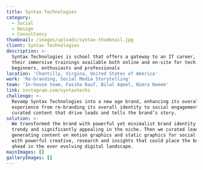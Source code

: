 ```yaml
---
title: Syntax Technologies
category:
  - Social
  - Design
  - Consultancy
thumbnail: /images/uploads/syntax-thumbnail.jpg
client: Syntax Technologies
description: >-
  Syntax Technologies is school that offers a gateway to an IT career, with
  their immersive trainings available both online and on-site for tech
  beginners, enthusiasts and professionals
location: 'Chantilly, Virgina, United States of America'
work: 'Re-branding, Social Media Storytelling'
team: 'In-house team, Fasiha Rauf, Bilal Aqeel, Nimra Naeem'
link: instagram.com/syntaxtechs
challenge: >-
  Revamp Syntax Technologies into a new age brand, enhancing its overall digital
  experience from re-branding its overall identity to social engagement with
  curated content that drive leads and tells the brand’s story.
solution: >-
  We transformed the brand with powerful yet minimalist brand identity that is
  trendy and significantly appealing in the niche. Then we curated lead
  generating content on motion graphics and static graphics for social platforms
  with powerful creative, research and insights that could place the business
  ahead in the ever evolving digital landscape.
mainImages: []
galleryImages: []
---
```


